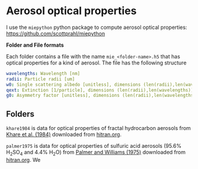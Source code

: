 
# Aerosol optical properties

I use the `miepython` python package to compute aerosol optical properties: https://github.com/scottprahl/miepython

**Folder and File formats**

Each folder contains a file with the name `mie_<folder-name>.h5` that has optical properties for a kind of aerosol. The file has the following structure

```yaml
wavelengths: Wavelength [nm]
radii: Particle radii [um]
w0: Single scattering albedo [unitless], dimensions (len(radii),len(wavelengths))
qext: Extinction [1/particle], dimensions (len(radii),len(wavelengths))
g0: Asymmetry factor [unitless], dimensions (len(radii),len(wavelengths))
```

## Folders

`khare1984` is data for optical properties of fractal hydrocarbon aerosols from [Khare et al. (1984)](https://www.sciencedirect.com/science/article/pii/0019103584901428) downloaded from [hitran.org](hitran.org).

`palmer1975` is data for optical properties of sulfuric acid aerosols (95.6% H$_2$SO$_4$ and 4.4% H$_2$O) from [Palmer and Williams (1975)](https://doi.org/10.1364/AO.14.000208) downloaded from [hitran.org](hitran.org). We

